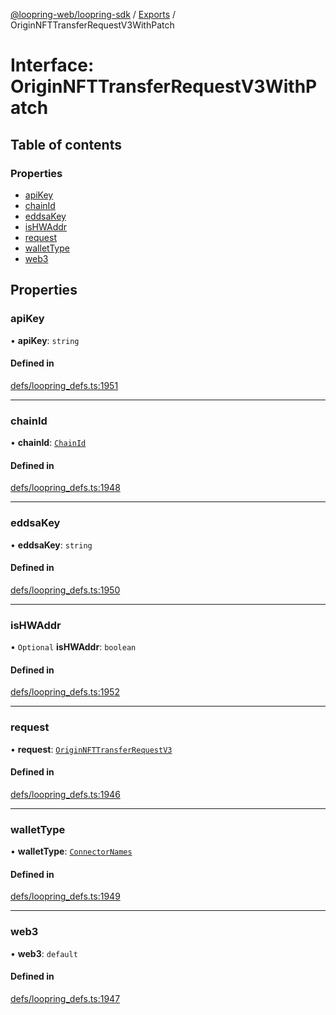 [@loopring-web/loopring-sdk](../README.md) / [Exports](../modules.md) / OriginNFTTransferRequestV3WithPatch

# Interface: OriginNFTTransferRequestV3WithPatch

## Table of contents

### Properties

- [apiKey](OriginNFTTransferRequestV3WithPatch.md#apikey)
- [chainId](OriginNFTTransferRequestV3WithPatch.md#chainid)
- [eddsaKey](OriginNFTTransferRequestV3WithPatch.md#eddsakey)
- [isHWAddr](OriginNFTTransferRequestV3WithPatch.md#ishwaddr)
- [request](OriginNFTTransferRequestV3WithPatch.md#request)
- [walletType](OriginNFTTransferRequestV3WithPatch.md#wallettype)
- [web3](OriginNFTTransferRequestV3WithPatch.md#web3)

## Properties

### apiKey

• **apiKey**: `string`

#### Defined in

[defs/loopring_defs.ts:1951](https://github.com/Loopring/loopring_sdk/blob/300ee65/src/defs/loopring_defs.ts#L1951)

___

### chainId

• **chainId**: [`ChainId`](../enums/ChainId.md)

#### Defined in

[defs/loopring_defs.ts:1948](https://github.com/Loopring/loopring_sdk/blob/300ee65/src/defs/loopring_defs.ts#L1948)

___

### eddsaKey

• **eddsaKey**: `string`

#### Defined in

[defs/loopring_defs.ts:1950](https://github.com/Loopring/loopring_sdk/blob/300ee65/src/defs/loopring_defs.ts#L1950)

___

### isHWAddr

• `Optional` **isHWAddr**: `boolean`

#### Defined in

[defs/loopring_defs.ts:1952](https://github.com/Loopring/loopring_sdk/blob/300ee65/src/defs/loopring_defs.ts#L1952)

___

### request

• **request**: [`OriginNFTTransferRequestV3`](OriginNFTTransferRequestV3.md)

#### Defined in

[defs/loopring_defs.ts:1946](https://github.com/Loopring/loopring_sdk/blob/300ee65/src/defs/loopring_defs.ts#L1946)

___

### walletType

• **walletType**: [`ConnectorNames`](../enums/ConnectorNames.md)

#### Defined in

[defs/loopring_defs.ts:1949](https://github.com/Loopring/loopring_sdk/blob/300ee65/src/defs/loopring_defs.ts#L1949)

___

### web3

• **web3**: `default`

#### Defined in

[defs/loopring_defs.ts:1947](https://github.com/Loopring/loopring_sdk/blob/300ee65/src/defs/loopring_defs.ts#L1947)
